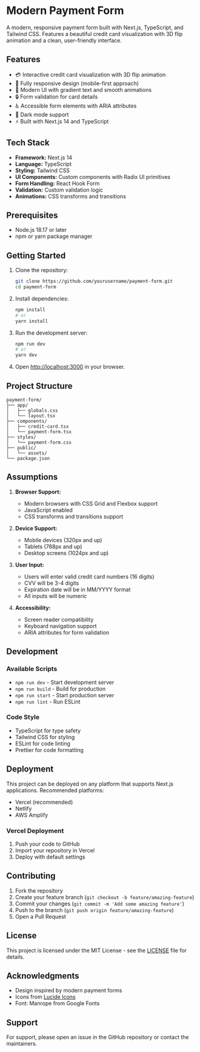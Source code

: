 # Modern Payment Form

A modern, responsive payment form built with Next.js, TypeScript, and Tailwind CSS. Features a beautiful credit card visualization with 3D flip animation and a clean, user-friendly interface.

## Features

- 💳 Interactive credit card visualization with 3D flip animation
- 📱 Fully responsive design (mobile-first approach)
- 🎨 Modern UI with gradient text and smooth animations
- 🔒 Form validation for card details
- ♿ Accessible form elements with ARIA attributes
- 🌙 Dark mode support
- ⚡ Built with Next.js 14 and TypeScript

## Tech Stack

- **Framework:** Next.js 14
- **Language:** TypeScript
- **Styling:** Tailwind CSS
- **UI Components:** Custom components with Radix UI primitives
- **Form Handling:** React Hook Form
- **Validation:** Custom validation logic
- **Animations:** CSS transforms and transitions

## Prerequisites

- Node.js 18.17 or later
- npm or yarn package manager

## Getting Started

1. Clone the repository:
   ```bash
   git clone https://github.com/yourusername/payment-form.git
   cd payment-form
   ```

2. Install dependencies:
   ```bash
   npm install
   # or
   yarn install
   ```

3. Run the development server:
   ```bash
   npm run dev
   # or
   yarn dev
   ```

4. Open [http://localhost:3000](http://localhost:3000) in your browser.

## Project Structure

```
payment-form/
├── app/
│   ├── globals.css
│   └── layout.tsx
├── components/
│   ├── credit-card.tsx
│   └── payment-form.tsx
├── styles/
│   └── payment-form.css
├── public/
│   └── assets/
└── package.json
```

## Assumptions

1. **Browser Support:**
   - Modern browsers with CSS Grid and Flexbox support
   - JavaScript enabled
   - CSS transforms and transitions support

2. **Device Support:**
   - Mobile devices (320px and up)
   - Tablets (768px and up)
   - Desktop screens (1024px and up)

3. **User Input:**
   - Users will enter valid credit card numbers (16 digits)
   - CVV will be 3-4 digits
   - Expiration date will be in MM/YYYY format
   - All inputs will be numeric

4. **Accessibility:**
   - Screen reader compatibility
   - Keyboard navigation support
   - ARIA attributes for form validation

## Development

### Available Scripts

- `npm run dev` - Start development server
- `npm run build` - Build for production
- `npm run start` - Start production server
- `npm run lint` - Run ESLint

### Code Style

- TypeScript for type safety
- Tailwind CSS for styling
- ESLint for code linting
- Prettier for code formatting

## Deployment

This project can be deployed on any platform that supports Next.js applications. Recommended platforms:

- Vercel (recommended)
- Netlify
- AWS Amplify

### Vercel Deployment

1. Push your code to GitHub
2. Import your repository in Vercel
3. Deploy with default settings

## Contributing

1. Fork the repository
2. Create your feature branch (`git checkout -b feature/amazing-feature`)
3. Commit your changes (`git commit -m 'Add some amazing feature'`)
4. Push to the branch (`git push origin feature/amazing-feature`)
5. Open a Pull Request

## License

This project is licensed under the MIT License - see the [LICENSE](LICENSE) file for details.

## Acknowledgments

- Design inspired by modern payment forms
- Icons from [Lucide Icons](https://lucide.dev/)
- Font: Manrope from Google Fonts

## Support

For support, please open an issue in the GitHub repository or contact the maintainers.

